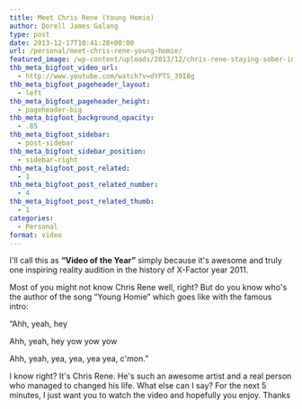 ```yaml
---
title: Meet Chris Rene (Young Homie)
author: Dorell James Galang
type: post
date: 2013-12-17T10:41:28+00:00
url: /personal/meet-chris-rene-young-homie/
featured_image: /wp-content/uploads/2013/12/chris-rene-staying-sober-in-stressful-times.jpeg
thb_meta_bigfoot_video_url:
  - http://www.youtube.com/watch?v=dYPTS_39I8g
thb_meta_bigfoot_pageheader_layout:
  - left
thb_meta_bigfoot_pageheader_height:
  - pageheader-big
thb_meta_bigfoot_background_opacity:
  - .85
thb_meta_bigfoot_sidebar:
  - post-sidebar
thb_meta_bigfoot_sidebar_position:
  - sidebar-right
thb_meta_bigfoot_post_related:
  - 1
thb_meta_bigfoot_post_related_number:
  - 4
thb_meta_bigfoot_post_related_thumb:
  - 1
categories:
  - Personal
format: video
---
```


I'll call this as **&#8220;Video of the Year&#8221;** simply because it's awesome and truly one inspiring reality audition in the history of X-Factor year 2011.

Most of you might not know Chris Rene well, right? But do you know who's the author of the song &#8220;Young Homie&#8221; which goes like with the famous intro:

&#8220;Ahh, yeah, hey

Ahh, yeah, hey yow yow yow

Ahh, yeah, yea, yea, yea yea, c'mon.&#8221;

I know right? It's Chris Rene. He's such an awesome artist and a real person who managed to changed his life. What else can I say? For the next 5 minutes, I just want you to watch the video and hopefully you enjoy. Thanks <span class="wp-font-emots-emo-happy"></span>
